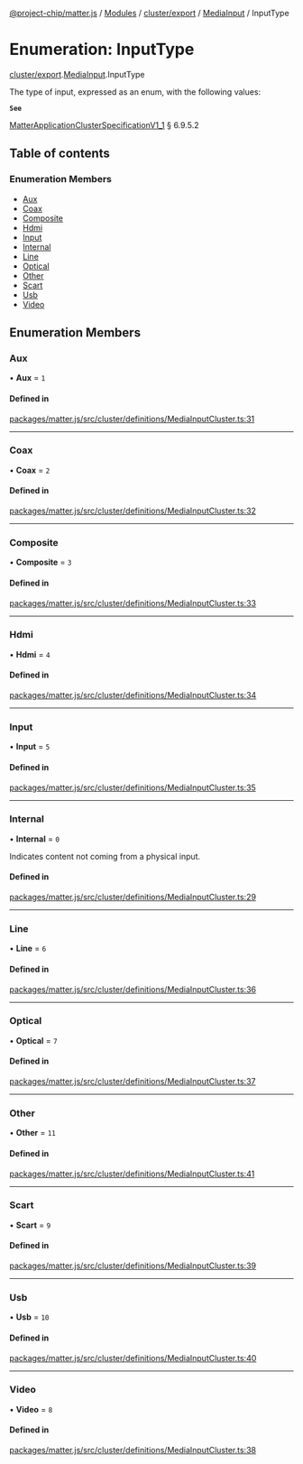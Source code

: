 [@project-chip/matter.js](../README.md) / [Modules](../modules.md) / [cluster/export](../modules/cluster_export.md) / [MediaInput](../modules/cluster_export.MediaInput.md) / InputType

# Enumeration: InputType

[cluster/export](../modules/cluster_export.md).[MediaInput](../modules/cluster_export.MediaInput.md).InputType

The type of input, expressed as an enum, with the following values:

**`See`**

[MatterApplicationClusterSpecificationV1_1](../interfaces/spec_export.MatterApplicationClusterSpecificationV1_1.md) § 6.9.5.2

## Table of contents

### Enumeration Members

- [Aux](cluster_export.MediaInput.InputType.md#aux)
- [Coax](cluster_export.MediaInput.InputType.md#coax)
- [Composite](cluster_export.MediaInput.InputType.md#composite)
- [Hdmi](cluster_export.MediaInput.InputType.md#hdmi)
- [Input](cluster_export.MediaInput.InputType.md#input)
- [Internal](cluster_export.MediaInput.InputType.md#internal)
- [Line](cluster_export.MediaInput.InputType.md#line)
- [Optical](cluster_export.MediaInput.InputType.md#optical)
- [Other](cluster_export.MediaInput.InputType.md#other)
- [Scart](cluster_export.MediaInput.InputType.md#scart)
- [Usb](cluster_export.MediaInput.InputType.md#usb)
- [Video](cluster_export.MediaInput.InputType.md#video)

## Enumeration Members

### Aux

• **Aux** = ``1``

#### Defined in

[packages/matter.js/src/cluster/definitions/MediaInputCluster.ts:31](https://github.com/project-chip/matter.js/blob/ac2c2688/packages/matter.js/src/cluster/definitions/MediaInputCluster.ts#L31)

___

### Coax

• **Coax** = ``2``

#### Defined in

[packages/matter.js/src/cluster/definitions/MediaInputCluster.ts:32](https://github.com/project-chip/matter.js/blob/ac2c2688/packages/matter.js/src/cluster/definitions/MediaInputCluster.ts#L32)

___

### Composite

• **Composite** = ``3``

#### Defined in

[packages/matter.js/src/cluster/definitions/MediaInputCluster.ts:33](https://github.com/project-chip/matter.js/blob/ac2c2688/packages/matter.js/src/cluster/definitions/MediaInputCluster.ts#L33)

___

### Hdmi

• **Hdmi** = ``4``

#### Defined in

[packages/matter.js/src/cluster/definitions/MediaInputCluster.ts:34](https://github.com/project-chip/matter.js/blob/ac2c2688/packages/matter.js/src/cluster/definitions/MediaInputCluster.ts#L34)

___

### Input

• **Input** = ``5``

#### Defined in

[packages/matter.js/src/cluster/definitions/MediaInputCluster.ts:35](https://github.com/project-chip/matter.js/blob/ac2c2688/packages/matter.js/src/cluster/definitions/MediaInputCluster.ts#L35)

___

### Internal

• **Internal** = ``0``

Indicates content not coming from a physical input.

#### Defined in

[packages/matter.js/src/cluster/definitions/MediaInputCluster.ts:29](https://github.com/project-chip/matter.js/blob/ac2c2688/packages/matter.js/src/cluster/definitions/MediaInputCluster.ts#L29)

___

### Line

• **Line** = ``6``

#### Defined in

[packages/matter.js/src/cluster/definitions/MediaInputCluster.ts:36](https://github.com/project-chip/matter.js/blob/ac2c2688/packages/matter.js/src/cluster/definitions/MediaInputCluster.ts#L36)

___

### Optical

• **Optical** = ``7``

#### Defined in

[packages/matter.js/src/cluster/definitions/MediaInputCluster.ts:37](https://github.com/project-chip/matter.js/blob/ac2c2688/packages/matter.js/src/cluster/definitions/MediaInputCluster.ts#L37)

___

### Other

• **Other** = ``11``

#### Defined in

[packages/matter.js/src/cluster/definitions/MediaInputCluster.ts:41](https://github.com/project-chip/matter.js/blob/ac2c2688/packages/matter.js/src/cluster/definitions/MediaInputCluster.ts#L41)

___

### Scart

• **Scart** = ``9``

#### Defined in

[packages/matter.js/src/cluster/definitions/MediaInputCluster.ts:39](https://github.com/project-chip/matter.js/blob/ac2c2688/packages/matter.js/src/cluster/definitions/MediaInputCluster.ts#L39)

___

### Usb

• **Usb** = ``10``

#### Defined in

[packages/matter.js/src/cluster/definitions/MediaInputCluster.ts:40](https://github.com/project-chip/matter.js/blob/ac2c2688/packages/matter.js/src/cluster/definitions/MediaInputCluster.ts#L40)

___

### Video

• **Video** = ``8``

#### Defined in

[packages/matter.js/src/cluster/definitions/MediaInputCluster.ts:38](https://github.com/project-chip/matter.js/blob/ac2c2688/packages/matter.js/src/cluster/definitions/MediaInputCluster.ts#L38)
